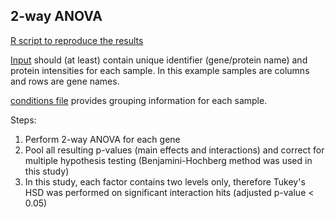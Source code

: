 ## 2-way ANOVA

[R script to reproduce the results](https://github.com/bshashikadze/GHR-KO-proteomics-2022/blob/main/ANOVA%20analysis/ANOVA_THSD.md)

[Input](https://github.com/bshashikadze/GHR-KO-proteomics-2022/blob/main/ANOVA%20analysis/perseus_output.csv) should (at least) contain unique identifier (gene/protein name) and protein intensities for each sample. In this example samples are columns and rows are gene names.

[conditions file](https://github.com/bshashikadze/GHR-KO-proteomics-2022/blob/main/ANOVA%20analysis/conditions.txt) provides grouping information for each sample. 

Steps:
1. Perform 2-way ANOVA for each gene
2. Pool all resulting p-values (main effects and interactions) and correct for multiple hypothesis testing (Benjamini-Hochberg method was used in this study)
3. In this study, each factor contains two levels only, therefore Tukey's HSD was performed on significant interaction hits (adjusted p-value < 0.05)
